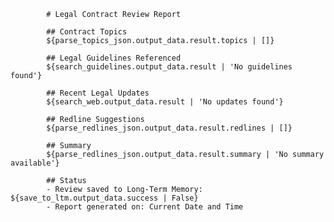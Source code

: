 
            # Legal Contract Review Report

            ## Contract Topics
            ${parse_topics_json.output_data.result.topics | []}
            
            ## Legal Guidelines Referenced
            ${search_guidelines.output_data.result | 'No guidelines found'}
            
            ## Recent Legal Updates
            ${search_web.output_data.result | 'No updates found'}
            
            ## Redline Suggestions
            ${parse_redlines_json.output_data.result.redlines | []}
            
            ## Summary
            ${parse_redlines_json.output_data.result.summary | 'No summary available'}
            
            ## Status
            - Review saved to Long-Term Memory: ${save_to_ltm.output_data.success | False}
            - Report generated on: Current Date and Time
            
